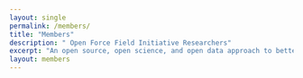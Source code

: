 ```yaml
---
layout: single
permalink: /members/
title: "Members"
description: " Open Force Field Initiative Researchers"
excerpt: "An open source, open science, and open data approach to better biomolecular forcefields"
layout: members
---
```

